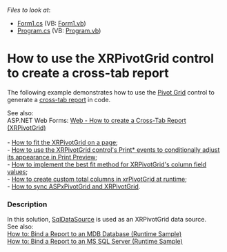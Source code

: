 <!-- default file list -->
*Files to look at*:

* [Form1.cs](./CS/Form1.cs) (VB: [Form1.vb](./VB/Form1.vb))
* [Program.cs](./CS/Program.cs) (VB: [Program.vb](./VB/Program.vb))
<!-- default file list end -->
# How to use the XRPivotGrid control to create a cross-tab report


<p>The following example demonstrates how to use the <a href="https://documentation.devexpress.com/#XtraReports/CustomDocument4030"><u>Pivot Grid</u></a> control to generate a <a href="https://documentation.devexpress.com/#XtraReports/CustomDocument5314"><u>cross-tab report</u></a> in code.</p>
<p>See also:<br />ASP.NET Web Forms: <a href="https://www.devexpress.com/Support/Center/p/T294707">Web - How to create a Cross-Tab Report (XRPivotGrid)</a><br /><br /> - <a href="https://www.devexpress.com/Support/Center/CodeCentral/ViewExample.aspx?exampleId=E4466"><u>How to fit the XRPivotGrid on a page</u></a>;<br /> - <a href="https://www.devexpress.com/Support/Center/CodeCentral/ViewExample.aspx?exampleId=E1992"><u>How to use the XRPivotGrid control's Print* events to conditionally adjust its appearance in Print Preview</u></a>;<br /> - <a href="https://www.devexpress.com/Support/Center/CodeCentral/ViewExample.aspx?exampleId=E1380"><u>How to implement the best fit method for XRPivotGrid's column field values</u></a>;<br /> - <a href="https://www.devexpress.com/Support/Center/CodeCentral/ViewExample.aspx?exampleId=E1064"><u>How to create custom total columns in xrPivotGrid at runtime</u></a>;<br /> - <a href="https://www.devexpress.com/Support/Center/CodeCentral/ViewExample.aspx?exampleId=E295"><u>How to sync ASPxPivotGrid and XRPivotGrid</u></a>.</p>


<h3>Description</h3>

In this solution, <a href="https://documentation.devexpress.com/#CoreLibraries/clsDevExpressDataAccessSqlSqlDataSourcetopic">SqlDataSource</a>&nbsp;is used as an&nbsp;XRPivotGrid data source. <br />See also:&nbsp;<br /><a href="https://documentation.devexpress.com/#XtraReports/CustomDocument2555">How to: Bind a Report to an MDB Database (Runtime Sample)</a> <br /><a href="https://documentation.devexpress.com/#XtraReports/CustomDocument4793">How to: Bind a Report to an MS SQL Server (Runtime Sample)</a>&nbsp;

<br/>


